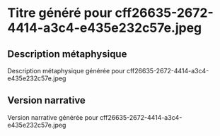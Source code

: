 # Titre généré pour cff26635-2672-4414-a3c4-e435e232c57e.jpeg

## Description métaphysique
Description métaphysique générée pour cff26635-2672-4414-a3c4-e435e232c57e.jpeg

## Version narrative
Version narrative générée pour cff26635-2672-4414-a3c4-e435e232c57e.jpeg
